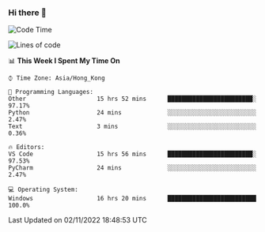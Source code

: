 ### Hi there 👋

<!--
**RoiexLee/RoiexLee** is a ✨ _special_ ✨ repository because its `README.md` (this file) appears on your GitHub profile.

Here are some ideas to get you started:

- 🔭 I’m currently working on ...
- 🌱 I’m currently learning ...
- 👯 I’m looking to collaborate on ...
- 🤔 I’m looking for help with ...
- 💬 Ask me about ...
- 📫 How to reach me: ...
- 😄 Pronouns: ...
- ⚡ Fun fact: ...
-->

<!--START_SECTION:waka-->
![Code Time](http://img.shields.io/badge/Code%20Time-66%20hrs%2055%20mins-blue)

![Lines of code](https://img.shields.io/badge/From%20Hello%20World%20I%27ve%20Written-3%20Thousand%20lines%20of%20code-blue)

📊 **This Week I Spent My Time On** 

```text
⌚︎ Time Zone: Asia/Hong_Kong

💬 Programming Languages: 
Other                    15 hrs 52 mins      ████████████████████████░   97.17% 
Python                   24 mins             ░░░░░░░░░░░░░░░░░░░░░░░░░   2.47% 
Text                     3 mins              ░░░░░░░░░░░░░░░░░░░░░░░░░   0.36%

🔥 Editors: 
VS Code                  15 hrs 56 mins      ████████████████████████░   97.53% 
PyCharm                  24 mins             ░░░░░░░░░░░░░░░░░░░░░░░░░   2.47%

💻 Operating System: 
Windows                  16 hrs 20 mins      █████████████████████████   100.0%

```


 Last Updated on 02/11/2022 18:48:53 UTC
<!--END_SECTION:waka-->
